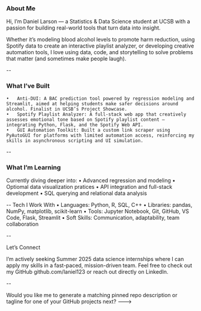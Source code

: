 ### About Me

Hi, I’m Daniel Larson — a Statistics & Data Science student at UCSB with a passion for building real-world tools that turn data into insight.

Whether it’s modeling blood alcohol levels to promote harm reduction, using Spotify data to create an interactive playlist analyzer, or developing creative automation tools, I love using data, code, and storytelling to solve problems that matter (and sometimes make people laugh).

--

 ### What I’ve Built
	•	Anti-DUI: A BAC prediction tool powered by regression modeling and Streamlit, aimed at helping students make safer decisions around alcohol. Finalist in UCSB’s Project Showcase.
	•	Spotify Playlist Analyzer: A full-stack web app that creatively assesses emotional tone based on Spotify playlist content — integrating Python, Flask, and the Spotify Web API.
	•	GUI Automation Toolkit: Built a custom link scraper using PyAutoGUI for platforms with limited automation access, reinforcing my skills in asynchronous scripting and UI simulation.

--

### What I’m Learning

Currently diving deeper into:
	•	Advanced regression and modeling 
	•	Optiomal data visualization pratices
	•	API integration and full-stack development
	•	SQL querying and relational data analysis

-- 
Tech I Work With
	•	Languages: Python, R, SQL, C++
	•	Libraries: pandas, NumPy, matplotlib, scikit-learn
	•	Tools: Jupyter Notebook, Git, GitHub, VS Code, Flask, Streamlit
	•	Soft Skills: Communication, adaptability, team collaboration

--

 Let’s Connect

I’m actively seeking Summer 2025 data science internships where I can apply my skills in a fast-paced, mission-driven team. Feel free to check out my GitHub github.com/laniel123 or reach out directly on LinkedIn.

--

Would you like me to generate a matching pinned repo description or tagline for one of your GitHub projects next?
--->

